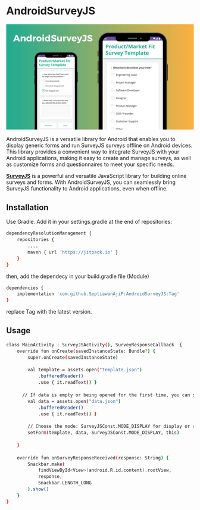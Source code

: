 # AndroidSurveyJS
![image](https://raw.githubusercontent.com/SeptiawanAjiP/AndroidSurveyJS/master/demo.jpeg)

AndroidSurveyJS is a versatile library for Android that enables you to display generic forms and run SurveyJS surveys offline on Android devices. This library provides a convenient way to integrate SurveyJS with your Android applications, making it easy to create and manage surveys, as well as customize forms and questionnaires to meet your specific needs.

**[SurveyJS](https://surveyjs.io/)** is a powerful and versatile JavaScript library for building online surveys and forms. With AndroidSurveyJS, you can seamlessly bring SurveyJS functionality to Android applications, even when offline.

## Installation

Use Gradle. Add it in your settings.gradle at the end of repositories:

```bash
dependencyResolutionManagement {
    repositories {
        ....
        maven { url 'https://jitpack.io' }
    }
}
```
then, add the dependecy in your build.gradle file (Module)
```bash
dependencies {
    implementation 'com.github.SeptiawanAjiP:AndroidSurveyJS:Tag'
}
```
replace Tag with the latest version.
## Usage
```bash
class MainActivity : SurveyJSActivity(), SurveyResponseCallback  {
    override fun onCreate(savedInstanceState: Bundle?) {
        super.onCreate(savedInstanceState)

        val template = assets.open("template.json")
            .bufferedReader()
            .use { it.readText() }

      // If data is empty or being opened for the first time, you can set it as null
        val data = assets.open("data.json")
            .bufferedReader()
            .use { it.readText() }

        // Choose the mode: SurveyJSConst.MODE_DISPLAY for display or read-only, SurveyJSConst.MODE_EDIT to enable editing
        setForm(template, data, SurveyJSConst.MODE_DISPLAY, this)

    }

    override fun onSurveyResponseReceived(response: String) {
        Snackbar.make(
            findViewById<View>(android.R.id.content).rootView,
            response,
            Snackbar.LENGTH_LONG
        ).show()
    }
}
```